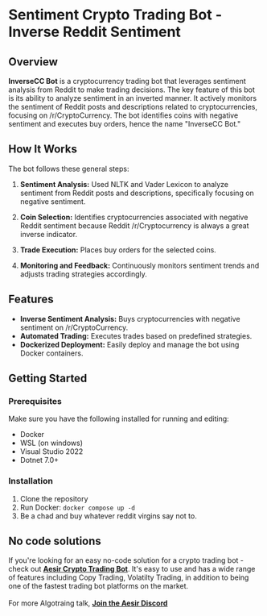 # Sentiment Crypto Trading Bot - Inverse Reddit Sentiment

## Overview

**InverseCC Bot** is a cryptocurrency trading bot that leverages sentiment analysis from Reddit to make trading decisions. The key feature of this bot is its ability to analyze sentiment in an inverted manner. It actively monitors the sentiment of Reddit posts and descriptions related to cryptocurrencies, focusing on /r/CryptoCurrency. The bot identifies coins with negative sentiment and executes buy orders, hence the name "InverseCC Bot."


## How It Works

The bot follows these general steps:

1. **Sentiment Analysis:** Used NLTK and Vader Lexicon to analyze sentiment from Reddit posts and descriptions, specifically focusing on negative sentiment.

2. **Coin Selection:** Identifies cryptocurrencies associated with negative Reddit sentiment because Reddit /r/Cryptocurrency is always a great inverse indicator.

3. **Trade Execution:** Places buy orders for the selected coins.

4. **Monitoring and Feedback:** Continuously monitors sentiment trends and adjusts trading strategies accordingly.

## Features

- **Inverse Sentiment Analysis:** Buys cryptocurrencies with negative sentiment on /r/CryptoCurrency.
- **Automated Trading:** Executes trades based on predefined strategies.
- **Dockerized Deployment:** Easily deploy and manage the bot using Docker containers.

## Getting Started

### Prerequisites

Make sure you have the following installed for running and editing:

- Docker
- WSL (on windows)
- Visual Studio 2022
- Dotnet 7.0+


### Installation

1. Clone the repository
2. Run Docker: `docker compose up -d`
3. Be a chad and buy whatever reddit virgins say not to.

## No code solutions
If you're looking for an easy no-code solution for a crypto trading bot - check out [**Aesir Crypto Trading Bot**](https://aesircrypto.com). It's easy to use and has a wide range of features including Copy Trading, Volatilty Trading, in addition to being one of the fastest trading bot platforms on the market.
<br><br>For more Algotraing talk, [**Join the Aesir Discord**](https://discord.gg/4GGezGQhhg)